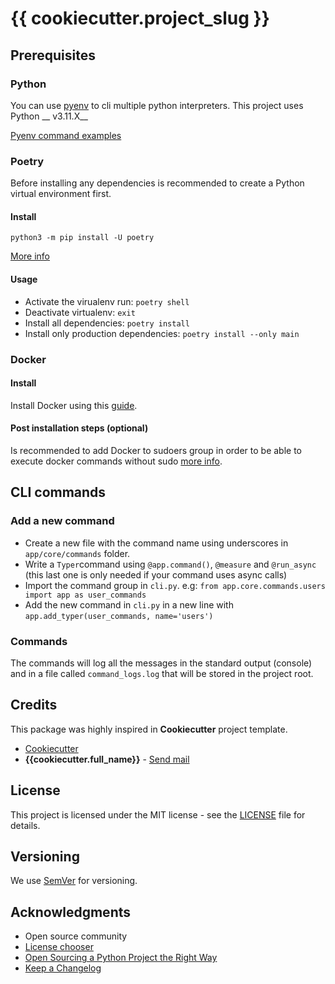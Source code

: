 # {{ cookiecutter.project_slug }}

## Prerequisites

### Python

You can use [pyenv](https://github.com/pyenv/pyenv) to cli multiple python interpreters. This project uses Python __
v3.11.X__

[Pyenv command examples](https://github.com/pyenv/pyenv/blob/master/COMMANDS.md)

### Poetry

Before installing any dependencies is recommended to create a Python virtual environment first.

#### Install

``` python3 -m pip install -U poetry ```

[More info](https://python-poetry.org/docs/#installation)

#### Usage

* Activate the virualenv run: ``poetry shell``
* Deactivate virtualenv: ``exit``
* Install all dependencies: ``poetry install``
* Install only production dependencies: ``poetry install --only main``

### Docker

#### Install

Install Docker using this [guide](https://docs.docker.com/engine/install/).

#### Post installation steps (optional)

Is recommended to add Docker to sudoers group in order to be able to execute docker commands without
sudo [more info](https://docs.docker.com/engine/install/linux-postinstall/).


## CLI commands

### Add a new command

- Create a new file with the command name using underscores in ``app/core/commands`` folder.
- Write a ``Typer``command using ``@app.command()``, ``@measure`` and ``@run_async`` (this last one is only needed if your command uses async calls)
- Import the command group in ``cli.py``. e.g: ``from app.core.commands.users import app as user_commands``
- Add the new command in ``cli.py`` in a new line with ``app.add_typer(user_commands, name='users')
``

### Commands

The commands will log all the messages in the standard output (console) and in a file called ``command_logs.log`` that will be stored in the project root.

## Credits

This package was highly inspired in **Cookiecutter** project template.

* [Cookiecutter](https://github.com/audreyr/cookiecutter)
* **{{cookiecutter.full_name}}** - [Send mail](mailto:{{cookiecutter.email}})

## License

This project is licensed under the MIT license - see the [LICENSE](LICENSE) file for details.

## Versioning

We use [SemVer](http://semver.org/) for versioning.

## Acknowledgments

* Open source community
* [License chooser](https://choosealicense.com/)
* [Open Sourcing a Python Project the Right Way](https://jeffknupp.com/blog/2013/08/16/open-sourcing-a-python-project-the-right-way/)
* [Keep a Changelog](http://keepachangelog.com/en/1.0.0/)

